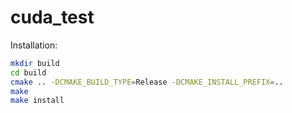 # cuda_test

Installation:

```bash
mkdir build
cd build
cmake .. -DCMAKE_BUILD_TYPE=Release -DCMAKE_INSTALL_PREFIX=..
make
make install
```
